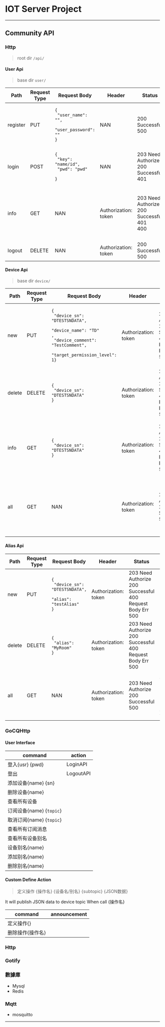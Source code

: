 # IOT Server Project

---

## Community API

### Http

> root dir `/api/`

#### User Api

> base dir `user/`

| Path     | Request Type | Request Body                                                                                 | Header               | Status                                                | Response Body                                                                                                                                                   |
|----------|--------------|----------------------------------------------------------------------------------------------|----------------------|-------------------------------------------------------|-----------------------------------------------------------------------------------------------------------------------------------------------------------------|
| register | PUT          | <pre lang="json"><code>{<br/>  "user_name": "",<br/>  "user_password": ""<br/>}</code></pre> | NAN                  | 200 Successful<br/>500                                |                                                                                                                                                                 |
| login    | POST         | <pre lang="json"><code>{<br/>  "key": "name/id",<br/>  "pwd": "pwd" <br/>}</pre></code>      | NAN                  | 203 Need Authorize<br/>200 Successful<br/>401         | <pre><code lang="json">{<br/>  "token": ""<br/>}</code></pre>                                                                                                   |
| info     | GET          | NAN                                                                                          | Authorization: token | 203 Need Authorize<br/>200 Successful<br/>401<br/>400 | <pre><code lang="json">{<br/>  "user_id": 2,<br/>  "user_name": "testUser10",<br/>  "user_password": "",<br/>  "user_permission_level": 100 <br/>}</code></pre> |
| logout   | DELETE       | NAN                                                                                          | Authorization: token | 200 Successful<br/>500                                |                                                                                                                                                                 |

#### Device Api

> base dir `device/`

| Path   | Request Type | Request Body                                                                                                                                                                       | Header               | Status                                                                 | Response Body                                                                                                                                                  |
|--------|--------------|------------------------------------------------------------------------------------------------------------------------------------------------------------------------------------|----------------------|------------------------------------------------------------------------|----------------------------------------------------------------------------------------------------------------------------------------------------------------|
| new    | PUT          | <pre lang="json"><code>{<br/>  "device_sn": "DTESTSNDATA",<br/>  "device_name": "TD"<br/>,<br/>  "device_comment": "TestComment",<br/>  "target_permission_level": 1}</code></pre> | Authorization: token | 203 Need Authorize<br/>200 Successful<br/>400 Request Body Err<br/>500 |                                                                                                                                                                |
| delete | DELETE       | <pre lang="json"><code>{<br/>  "device_sn": "DTESTSNDATA"<br/>}</pre></code>                                                                                                       | Authorization: token | 203 Need Authorize<br/>200 Successful<br/>400 Request Body Err<br/>500 |                                                                                                                                                                |
| info   | GET          | <pre lang="json"><code>{<br/>  "device_sn": "DTESTSNDATA"<br/>}</pre></code>                                                                                                       | Authorization: token | 203 Need Authorize<br/>200 Successful<br/>400 Request Body Err<br/>500 | <pre><code lang="json">{<br/>  "device_id": 2,<br/>  "device_name": "Name",<br/>  "device_sn": "",<br/>  "target_permission_level": 50 <br/>}</code></pre>     |
| all    | GET          | NAN                                                                                                                                                                                | Authorization: token | 203 Need Authorize<br/>200 Successful<br/>500                          | <pre><code lang="json">\[{<br/>  "device_id": 2,<br/>  "device_name": "Name",<br/>  "device_sn": "",<br/>  "target_permission_level": 50 <br/>}\]</code></pre> |

#### Alias Api

| Path   | Request Type | Request Body                                                                                             | Header               | Status                                                                 | Response Body                                                                       |
|--------|--------------|----------------------------------------------------------------------------------------------------------|----------------------|------------------------------------------------------------------------|-------------------------------------------------------------------------------------|
| new    | PUT          | <pre lang="json"><code>{<br/>  "device_sn": "DTESTSNDATA",<br/>  "alias": "testAlias"<br/>}</code></pre> | Authorization: token | 203 Need Authorize<br/>200 Successful<br/>400 Request Body Err<br/>500 |                                                                                     |
| delete | DELETE       | <pre lang="json"><code>{<br/>  "alias": "MyRoom"<br/>}</pre></code>                                      | Authorization: token | 203 Need Authorize<br/>200 Successful<br/>400 Request Body Err<br/>500 |                                                                                     |
| all    | GET          | NAN                                                                                                      | Authorization: token | 203 Need Authorize<br/>200 Successful<br/>500                          | <pre><code lang="json">\{<br/>  "devices":[],<br/>  "aliases":[]<br/>}</code></pre> |



### GoCQHttp

#### User Interface

[//]: # (TODO)

| command              | action    |
|----------------------|-----------|
| 登入{usr} {pwd}        | LoginAPI  |
| 登出                   | LogoutAPI |
| 添加设备{name} {sn}      |           |
| 删除设备{name}           |           |
| 查看所有设备               |           |
| 订阅设备{name} {`topic`} |           |
| 取消订阅{name} {`topic`} |           |
| 查看所有订阅消息             |           |
| 查看所有设备别名             |           |
| 设备别名{name}           |           |
| 添加别名{name}           |           |
| 删除别名{name}           |           |

#### Custom Define Action

> 定义操作 {操作名} {设备名/别名} {subtopic} {JSON数据}

It will publish JSON data to device topic When call {操作名}

| command   | announcement |
|-----------|--------------|
| 定义操作{}    |              |
| 删除操作{操作名} |              |

### Http

### Gotify

### 數據庫

* Mysql
* Redis

### Mqtt

* mosquitto

---
